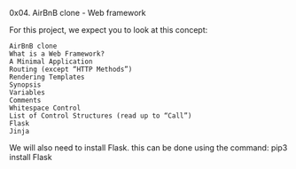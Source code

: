 0x04. AirBnB clone - Web framework

For this project, we expect you to look at this concept:

    AirBnB clone
    What is a Web Framework?
    A Minimal Application
    Routing (except “HTTP Methods”)
    Rendering Templates
    Synopsis
    Variables
    Comments
    Whitespace Control
    List of Control Structures (read up to “Call”)
    Flask
    Jinja

We will also need to install Flask. this can be done using the command:
    pip3 install Flask
